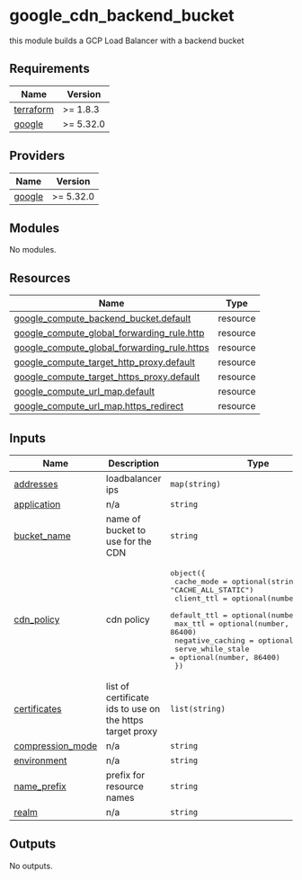 # google\_cdn\_backend\_bucket

this module builds a GCP Load Balancer with a backend bucket

## Requirements

| Name | Version |
|------|---------|
| <a name="requirement_terraform"></a> [terraform](#requirement\_terraform) | >= 1.8.3 |
| <a name="requirement_google"></a> [google](#requirement\_google) | >= 5.32.0 |

## Providers

| Name | Version |
|------|---------|
| <a name="provider_google"></a> [google](#provider\_google) | >= 5.32.0 |

## Modules

No modules.

## Resources

| Name | Type |
|------|------|
| [google_compute_backend_bucket.default](https://registry.terraform.io/providers/hashicorp/google/latest/docs/resources/compute_backend_bucket) | resource |
| [google_compute_global_forwarding_rule.http](https://registry.terraform.io/providers/hashicorp/google/latest/docs/resources/compute_global_forwarding_rule) | resource |
| [google_compute_global_forwarding_rule.https](https://registry.terraform.io/providers/hashicorp/google/latest/docs/resources/compute_global_forwarding_rule) | resource |
| [google_compute_target_http_proxy.default](https://registry.terraform.io/providers/hashicorp/google/latest/docs/resources/compute_target_http_proxy) | resource |
| [google_compute_target_https_proxy.default](https://registry.terraform.io/providers/hashicorp/google/latest/docs/resources/compute_target_https_proxy) | resource |
| [google_compute_url_map.default](https://registry.terraform.io/providers/hashicorp/google/latest/docs/resources/compute_url_map) | resource |
| [google_compute_url_map.https_redirect](https://registry.terraform.io/providers/hashicorp/google/latest/docs/resources/compute_url_map) | resource |

## Inputs

| Name | Description | Type | Default | Required |
|------|-------------|------|---------|:--------:|
| <a name="input_addresses"></a> [addresses](#input\_addresses) | loadbalancer ips | `map(string)` | n/a | yes |
| <a name="input_application"></a> [application](#input\_application) | n/a | `string` | n/a | yes |
| <a name="input_bucket_name"></a> [bucket\_name](#input\_bucket\_name) | name of bucket to use for the CDN | `string` | n/a | yes |
| <a name="input_cdn_policy"></a> [cdn\_policy](#input\_cdn\_policy) | cdn policy | <pre>object({<br>    cache_mode        = optional(string, "CACHE_ALL_STATIC")<br>    client_ttl        = optional(number, 3600)<br>    default_ttl       = optional(number, 3600)<br>    max_ttl           = optional(number, 86400)<br>    negative_caching  = optional(bool, true)<br>    serve_while_stale = optional(number, 86400)<br>  })</pre> | n/a | yes |
| <a name="input_certificates"></a> [certificates](#input\_certificates) | list of certificate ids to use on the https target proxy | `list(string)` | n/a | yes |
| <a name="input_compression_mode"></a> [compression\_mode](#input\_compression\_mode) | n/a | `string` | `"DISABLED"` | no |
| <a name="input_environment"></a> [environment](#input\_environment) | n/a | `string` | n/a | yes |
| <a name="input_name_prefix"></a> [name\_prefix](#input\_name\_prefix) | prefix for resource names | `string` | `""` | no |
| <a name="input_realm"></a> [realm](#input\_realm) | n/a | `string` | n/a | yes |

## Outputs

No outputs.
